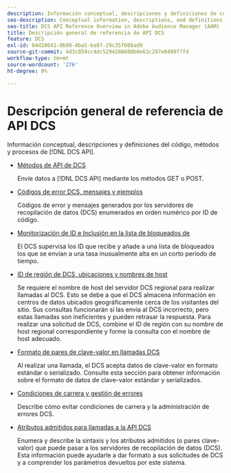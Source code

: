 ```yaml
---
description: Información conceptual, descripciones y definiciones de código, métodos y procesos de la API de DCS.
seo-description: Conceptual information, descriptions, and definitions for DCS API code, methods, and processes in Adobe Audience Manager (AAM).
seo-title: DCS API Reference Overview in Adobe Audience Manager (AAM)
title: Descripción general de referencia de API DCS
feature: DCS
exl-id: 84d20041-0b98-4ba5-ba97-29c35f088ad9
source-git-commit: 4d3c859cc4dc5294286680b0e63c287e0409f7fd
workflow-type: tm+mt
source-wordcount: '276'
ht-degree: 0%

---
```


# Descripción general de referencia de API DCS

Información conceptual, descripciones y definiciones del código, métodos y procesos de [!DNL DCS API].

* [Métodos de API de DCS](/help/using/api/dcs-intro/dcs-api-reference/dcs-api-methods.md)

  Envíe datos a [!DNL DCS API] mediante los métodos GET o POST.

* [Códigos de error DCS, mensajes y ejemplos](/help/using/api/dcs-intro/dcs-api-reference/dcs-error-codes.md)

  Códigos de error y mensajes generados por los servidores de recopilación de datos (DCS) enumerados en orden numérico por ID de código.

* [Monitorización de ID e Inclusión en la lista de bloqueados de](/help/using/api/dcs-intro/dcs-api-reference/id-monitoring-denylisting.md)

  El DCS supervisa los ID que recibe y añade a una lista de bloqueados los que se envían a una tasa inusualmente alta en un corto período de tiempo.

* [ID de región de DCS, ubicaciones y nombres de host](/help/using/api/dcs-intro/dcs-api-reference/dcs-regions.md)

  Se requiere el nombre de host del servidor DCS regional para realizar llamadas al DCS. Esto se debe a que el DCS almacena información en centros de datos ubicados geográficamente cerca de los visitantes del sitio. Sus consultas funcionarán si las envía al DCS incorrecto, pero estas llamadas son ineficientes y pueden retrasar la respuesta. Para realizar una solicitud de DCS, combine el ID de región con su nombre de host regional correspondiente y forme la consulta con el nombre de host adecuado.

* [Formato de pares de clave-valor en llamadas DCS](/help/using/api/dcs-intro/dcs-api-reference/dcs-key-format.md)

  Al realizar una llamada, el DCS acepta datos de clave-valor en formato estándar o serializado. Consulte esta sección para obtener información sobre el formato de datos de clave-valor estándar y serializados.

* [Condiciones de carrera y gestión de errores](/help/using/api/dcs-intro/dcs-api-reference/dcs-race-conditions.md)

  Describe cómo evitar condiciones de carrera y la administración de errores DCS.

* [Atributos admitidos para llamadas a la API DCS](/help/using/api/dcs-intro/dcs-api-reference/dcs-keys.md)

  Enumera y describe la sintaxis y los atributos admitidos (o pares clave-valor) que puede pasar a los servidores de recopilación de datos (DCS). Esta información puede ayudarle a dar formato a sus solicitudes de DCS y a comprender los parámetros devueltos por este sistema.
